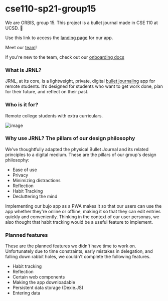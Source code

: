 # cse110-sp21-group15

We are ORBIS, group 15. This project is a bullet journal made in CSE 110 at UCSD. 📓  

Use this link to access the [landing page](https://jrnl-site.netlify.app/) for our app.

Meet our [team](./admin/team.md)!

If you're new to the team, check out our [onboarding docs](./onboarding.md)

### What is JRNL?

JRNL, at its core, is a lightweight, private, digital [bullet journaling](https://bulletjournal.com/) app for remote students. It’s designed for students who want to get work done, plan for their future, and reflect on their past. 

### Who is it for?

Remote college students with extra curriculars.

![image](https://user-images.githubusercontent.com/44106252/121780201-226a1100-cb54-11eb-87ff-f83a998935c8.png)

### Why use JRNL? The pillars of our design philosophy

We’ve thoughtfully adapted the physical Bullet Journal and its related principles to a digital medium. These are the pillars of our group's design philosophy:

 - Ease of use
 - Privacy
 - Minimizing distractions
 - Reflection
 - Habit Tracking
 - Decluttering the mind

 Implementing our bujo app as a PWA makes it so that our users can use the app whether they're online or offline, making it so that they can edit entries quickly and conveniently. Thinking in the context of our user personas, we also thought that habit tracking would be a useful feature to implement. 

 ### Planned features 

 These are the planned features we didn't have time to work on. Unfortunately due to time constraints, early mistakes in delegation, and falling down rabbit holes, we couldn't complete the following features. 

  - Habit tracking
  - Reflection
  - Certain web components
  - Making the app downloadable
  - Persistent data storage (Dexie.JS)
  - Entering data



